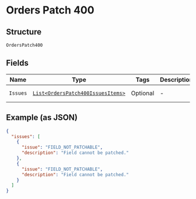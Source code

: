 
# Orders Patch 400

## Structure

`OrdersPatch400`

## Fields

| Name | Type | Tags | Description | Getter | Setter |
|  --- | --- | --- | --- | --- | --- |
| `Issues` | [`List<OrdersPatch400IssuesItems>`](../../doc/models/containers/orders-patch-400-issues-items.md) | Optional | - | List<OrdersPatch400IssuesItems> getIssues() | setIssues(List<OrdersPatch400IssuesItems> issues) |

## Example (as JSON)

```json
{
  "issues": [
    {
      "issue": "FIELD_NOT_PATCHABLE",
      "description": "Field cannot be patched."
    },
    {
      "issue": "FIELD_NOT_PATCHABLE",
      "description": "Field cannot be patched."
    }
  ]
}
```


